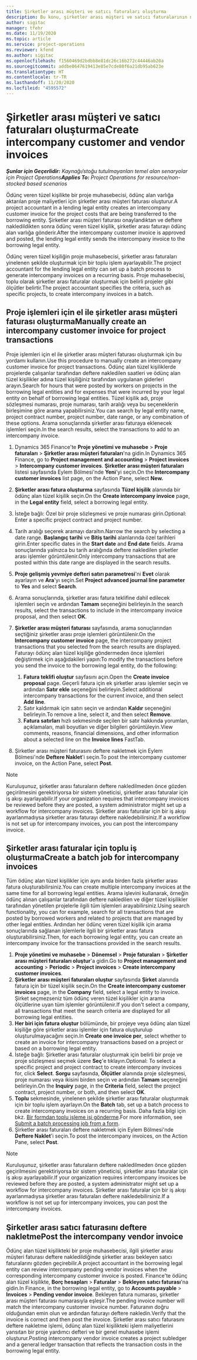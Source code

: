 ```yaml
---
title: Şirketler arası müşteri ve satıcı faturaları oluşturma
description: Bu konu, şirketler arası müşteri ve satıcı faturalarının nasıl oluşturulacağı hakkında bilgi sağlar.
author: sigitac
manager: tfehr
ms.date: 11/19/2020
ms.topic: article
ms.service: project-operations
ms.reviewer: kfend
ms.author: sigitac
ms.openlocfilehash: f1560469d2bdbb8e81dc26c16b272c44446ab20a
ms.sourcegitcommit: addbe0647619413e85e7cde80f6a21db95ab623e
ms.translationtype: HT
ms.contentlocale: tr-TR
ms.lasthandoff: 11/20/2020
ms.locfileid: "4595572"
---
```

# <a name="create-intercompany-customer-and-vendor-invoices"></a><span data-ttu-id="e2e93-103">Şirketler arası müşteri ve satıcı faturaları oluşturma</span><span class="sxs-lookup"><span data-stu-id="e2e93-103">Create intercompany customer and vendor invoices</span></span>

<span data-ttu-id="e2e93-104">_**Şunlar için Geçerlidir:** Kaynağı/stoğu tutulmayanları temel alan senaryolar için Project Operations_</span><span class="sxs-lookup"><span data-stu-id="e2e93-104">_**Applies To:** Project Operations for resource/non-stocked based scenarios_</span></span>

<span data-ttu-id="e2e93-105">Ödünç veren tüzel kişilikte bir proje muhasebecisi, ödünç alan varlığa aktarılan proje maliyetleri için şirketler arası müşteri faturası oluşturur.</span><span class="sxs-lookup"><span data-stu-id="e2e93-105">A project accountant in a lending legal entity creates an intercompany customer invoice for the project costs that are being transferred to the borrowing entity.</span></span> <span data-ttu-id="e2e93-106">Şirketler arası müşteri faturası onaylandıktan ve deftere nakledildikten sonra ödünç veren tüzel kişilik, şirketler arası faturayı ödünç alan varlığa gönderir.</span><span class="sxs-lookup"><span data-stu-id="e2e93-106">After the intercompany customer invoice is approved and posted, the lending legal entity sends the intercompany invoice to the borrowing legal entity.</span></span>

<span data-ttu-id="e2e93-107">Ödünç veren tüzel kişiliğin proje muhasebecisi, şirketler arası faturaları yinelenen şekilde oluşturmak için bir toplu işlem ayarlayabilir.</span><span class="sxs-lookup"><span data-stu-id="e2e93-107">The project accountant for the lending legal entity can set up a batch process to generate intercompany invoices on a recurring basis.</span></span> <span data-ttu-id="e2e93-108">Proje muhasebecisi, toplu olarak şirketler arası faturalar oluşturmak için belirli projeler gibi ölçütler belirtir.</span><span class="sxs-lookup"><span data-stu-id="e2e93-108">The project accountant specifies the criteria, such as specific projects, to create intercompany invoices in a batch.</span></span>

## <a name="manually-create-an-intercompany-customer-invoice-for-project-transactions"></a><span data-ttu-id="e2e93-109">Proje işlemleri için el ile şirketler arası müşteri faturası oluşturma</span><span class="sxs-lookup"><span data-stu-id="e2e93-109">Manually create an intercompany customer invoice for project transactions</span></span> 

<span data-ttu-id="e2e93-110">Proje işlemleri için el ile şirketler arası müşteri faturası oluşturmak için bu yordamı kullanın.</span><span class="sxs-lookup"><span data-stu-id="e2e93-110">Use this procedure to manually create an intercompany customer invoice for project transactions.</span></span> <span data-ttu-id="e2e93-111">Ödünç alan tüzel kişiliklerde projelerde çalışanlar tarafından deftere nakledilen saatleri ve ödünç alan tüzel kişilikler adına tüzel kişiliğiniz tarafından uygulanan giderleri arayın.</span><span class="sxs-lookup"><span data-stu-id="e2e93-111">Search for hours that were posted by workers on projects in the borrowing legal entities and for expenses that were incurred by your legal entity on behalf of borrowing legal entities.</span></span> <span data-ttu-id="e2e93-112">Tüzel kişilik adı, proje sözleşmesi numarası, proje numarası, tarih aralığı veya bu seçeneklerin birleşimine göre arama yapabilirsiniz.</span><span class="sxs-lookup"><span data-stu-id="e2e93-112">You can search by legal entity name, project contract number, project number, date range, or any combination of these options.</span></span> <span data-ttu-id="e2e93-113">Arama sonuçlarında şirketler arası faturaya eklenecek işlemleri seçin.</span><span class="sxs-lookup"><span data-stu-id="e2e93-113">In the search results, select the transactions to add to an intercompany invoice.</span></span>

1. <span data-ttu-id="e2e93-114">Dynamics 365 Finance'te **Proje yönetimi ve muhasebe** > **Proje faturaları** > **Şirketler arası müşteri faturaları**'na gidin.</span><span class="sxs-lookup"><span data-stu-id="e2e93-114">In Dynamics 365 Finance, go to **Project management and accounting** > **Project invoices** > **Intercompany customer invoices**.</span></span> <span data-ttu-id="e2e93-115">**Şirketler arası müşteri faturaları** listesi sayfasında Eylem Bölmesi'nde **Yeni**'yi seçin.</span><span class="sxs-lookup"><span data-stu-id="e2e93-115">On the **Intercompany customer invoices**  list page, on the Action Pane, select **New.**</span></span>
2. <span data-ttu-id="e2e93-116">**Şirketler arası fatura oluşturma** sayfasında **Tüzel kişilik** alanında bir ödünç alan tüzel kişilik seçin.</span><span class="sxs-lookup"><span data-stu-id="e2e93-116">On the **Create intercompany invoice** page, in the **Legal entity** field, select a borrowing legal entity.</span></span>
3. <span data-ttu-id="e2e93-117">İsteğe bağlı: Özel bir proje sözleşmesi ve proje numarası girin.</span><span class="sxs-lookup"><span data-stu-id="e2e93-117">Optional: Enter a specific project contract and project number.</span></span>
4. <span data-ttu-id="e2e93-118">Tarih aralığı seçerek aramayı daraltın.</span><span class="sxs-lookup"><span data-stu-id="e2e93-118">Narrow the search by selecting a date range.</span></span> <span data-ttu-id="e2e93-119">**Başlangıç tarihi** ve **Bitiş tarihi** alanlarında özel tarihleri girin.</span><span class="sxs-lookup"><span data-stu-id="e2e93-119">Enter specific dates in the **Start date** and **End date** fields.</span></span> <span data-ttu-id="e2e93-120">Arama sonuçlarında yalnızca bu tarih aralığında deftere nakledilen şirketler arası işlemler görüntülenir.</span><span class="sxs-lookup"><span data-stu-id="e2e93-120">Only intercompany transactions that are posted within this date range are displayed in the search results.</span></span>
5. <span data-ttu-id="e2e93-121">**Proje gelişmiş yevmiye defteri satırı parametresi**'ni **Evet** olarak ayarlayın ve **Ara**'yı seçin.</span><span class="sxs-lookup"><span data-stu-id="e2e93-121">Set **Project advanced journal line parameter** to **Yes** and select **Search**.</span></span>
6. <span data-ttu-id="e2e93-122">Arama sonuçlarında, şirketler arası fatura teklifine dahil edilecek işlemleri seçin ve ardından **Tamam** seçeneğini belirleyin.</span><span class="sxs-lookup"><span data-stu-id="e2e93-122">In the search results, select the transactions to include in the intercompany invoice proposal, and then select **OK**.</span></span>
7. <span data-ttu-id="e2e93-123">**Şirketler arası müşteri faturası** sayfasında, arama sonuçlarından seçtiğiniz şirketler arası proje işlemleri görüntülenir.</span><span class="sxs-lookup"><span data-stu-id="e2e93-123">On the **Intercompany customer invoice** page, the intercompany project transactions that you selected from the search results are displayed.</span></span> <span data-ttu-id="e2e93-124">Faturayı ödünç alan tüzel kişiliğe göndermeden önce işlemleri değiştirmek için aşağıdakileri yapın:</span><span class="sxs-lookup"><span data-stu-id="e2e93-124">To modify the transactions before you send the invoice to the borrowing legal entity, do the following:</span></span>
  
    1. <span data-ttu-id="e2e93-125">**Fatura teklifi oluştur** sayfasını açın.</span><span class="sxs-lookup"><span data-stu-id="e2e93-125">Open the **Create invoice proposal** page.</span></span> <span data-ttu-id="e2e93-126">Geçerli fatura için ek şirketler arası işlemler seçin ve ardından **Satır ekle** seçeneğini belirleyin.</span><span class="sxs-lookup"><span data-stu-id="e2e93-126">Select additional intercompany transactions for the current invoice, and then select **Add line**.</span></span>
    2. <span data-ttu-id="e2e93-127">Satır kaldırmak için satırı seçin ve ardından **Kaldır** seçeneğini belirleyin.</span><span class="sxs-lookup"><span data-stu-id="e2e93-127">To remove a line, select it, and then select **Remove**.</span></span>
    3. <span data-ttu-id="e2e93-128">**Fatura satırları** hızlı sekmesinde seçilen bir satır hakkında yorumları, açıklamaları, mali boyutları ve diğer bilgileri görüntüleyin.</span><span class="sxs-lookup"><span data-stu-id="e2e93-128">View comments, reasons, financial dimensions, and other information about a selected line on the  **Invoice lines**  FastTab.</span></span>
    
8. <span data-ttu-id="e2e93-129">Şirketler arası müşteri faturasını deftere nakletmek için Eylem Bölmesi'nde **Deftere Naklet**'i seçin.</span><span class="sxs-lookup"><span data-stu-id="e2e93-129">To post the intercompany customer invoice, on the Action Pane, select **Post**.</span></span>

> [!NOTE]
> <span data-ttu-id="e2e93-130">Kuruluşunuz, şirketler arası faturaların deftere nakledilmeden önce gözden geçirilmesini gerektiriyorsa bir sistem yöneticisi, şirketler arası faturalar için iş akışı ayarlayabilir.</span><span class="sxs-lookup"><span data-stu-id="e2e93-130">If your organization requires that intercompany invoices be reviewed before they are posted, a system administrator might set up a workflow for intercompany invoices.</span></span> <span data-ttu-id="e2e93-131">Şirketler arası faturalar için bir iş akışı ayarlanmadıysa şirketler arası faturayı deftere nakledebilirsiniz.</span><span class="sxs-lookup"><span data-stu-id="e2e93-131">If a workflow is not set up for intercompany invoices, you can post the intercompany invoice.</span></span>

## <a name="create-a-batch-job-for-intercompany-invoices"></a><span data-ttu-id="e2e93-132">Şirketler arası faturalar için toplu iş oluşturma</span><span class="sxs-lookup"><span data-stu-id="e2e93-132">Create a batch job for intercompany invoices</span></span>

<span data-ttu-id="e2e93-133">Tüm ödünç alan tüzel kişilikler için aynı anda birden fazla şirketler arası fatura oluşturabilirsiniz.</span><span class="sxs-lookup"><span data-stu-id="e2e93-133">You can create multiple intercompany invoices at the same time for all borrowing legal entities.</span></span> <span data-ttu-id="e2e93-134">Arama işlevini kullanarak, örneğin ödünç alınan çalışanlar tarafından deftere nakledilen ve diğer tüzel kişilikler tarafından yönetilen projelerle ilgili tüm işlemleri arayabilirsiniz.</span><span class="sxs-lookup"><span data-stu-id="e2e93-134">Using search functionality, you can for example, search for all transactions that are posted by borrowed workers and related to projects that are managed by other legal entities.</span></span> <span data-ttu-id="e2e93-135">Ardından her ödünç veren tüzel kişilik için arama sonuçlarında sağlanan işlemlerle ilgili bir şirketler arası fatura oluşturabilirsiniz.</span><span class="sxs-lookup"><span data-stu-id="e2e93-135">Then, for each borrowing legal entity, you can create an intercompany invoice for the transactions provided in the search results.</span></span>

1. <span data-ttu-id="e2e93-136">**Proje yönetimi ve muhasebe** > **Dönemsel** > **Proje faturaları** > **Şirketler arası müşteri faturaları oluştur**'a gidin.</span><span class="sxs-lookup"><span data-stu-id="e2e93-136">Go to **Project management and accounting** > **Periodic** > **Project invoices** > **Create intercompany customer invoices**.</span></span>
2. <span data-ttu-id="e2e93-137">**Şirketler arası müşteri faturaları oluştur** sayfasında **Şirket** alanında fatura için bir tüzel kişilik seçin.</span><span class="sxs-lookup"><span data-stu-id="e2e93-137">On the **Create intercompany customer invoices** page, in the **Company**  field, select a legal entity to invoice.</span></span> <span data-ttu-id="e2e93-138">Şirket seçmezseniz tüm ödünç veren tüzel kişilikler için arama ölçütlerine uyan tüm işlemler görüntülenir.</span><span class="sxs-lookup"><span data-stu-id="e2e93-138">If you don't select a company, all transactions that meet the search criteria are displayed for all borrowing legal entities.</span></span>
3. <span data-ttu-id="e2e93-139">**Her biri için fatura oluştur** bölümünde, bir projeye veya ödünç alan tüzel kişiliğe göre şirketler arası işlemler için fatura oluşturulup oluşturulmayacağını seçin.</span><span class="sxs-lookup"><span data-stu-id="e2e93-139">In **Create one invoice per**, select whether to create an invoice for intercompany transactions based on a project or based on a borrowing legal entity.</span></span>
4. <span data-ttu-id="e2e93-140">İsteğe bağlı: Şirketler arası faturalar oluşturmak için belirli bir proje ve proje sözleşmesi seçmek üzere **Seç**'e tıklayın.</span><span class="sxs-lookup"><span data-stu-id="e2e93-140">Optional: To select a specific project and project contract to create intercompany invoices for, click **Select**.</span></span> <span data-ttu-id="e2e93-141">**Sorgu** sayfasında, **Ölçütler** alanında proje sözleşmesi, proje numarası veya ikisini birden seçin ve ardından **Tamam** seçeneğini belirleyin.</span><span class="sxs-lookup"><span data-stu-id="e2e93-141">On the **Inquiry** page, in the **Criteria** field, select the project contract, project number, or both, and then select **OK**.</span></span>
5. <span data-ttu-id="e2e93-142">**Toplu** sekmesinde, yinelenen şekilde şirketler arası faturalar oluşturmak için bir toplu işlem ayarlayın.</span><span class="sxs-lookup"><span data-stu-id="e2e93-142">On the **Batch** tab, set up a batch process to create intercompany invoices on a recurring basis.</span></span> <span data-ttu-id="e2e93-143">Daha fazla bilgi için bkz. [Bir formdan toplu işleme işi gönderme](https://docs.microsoft.com/dynamicsax-2012/appuser-itpro/submit-a-batch-processing-job-from-a-form).</span><span class="sxs-lookup"><span data-stu-id="e2e93-143">For more information, see [Submit a batch processing job from a form](https://docs.microsoft.com/dynamicsax-2012/appuser-itpro/submit-a-batch-processing-job-from-a-form).</span></span>
6. <span data-ttu-id="e2e93-144">Şirketler arası faturaları deftere nakletmek için Eylem Bölmesi'nde **Deftere Naklet**'i seçin.</span><span class="sxs-lookup"><span data-stu-id="e2e93-144">To post the intercompany invoices, on the Action Pane, select **Post**.</span></span>

> [!NOTE]
> <span data-ttu-id="e2e93-145">Kuruluşunuz, şirketler arası faturaların deftere nakledilmeden önce gözden geçirilmesini gerektiriyorsa bir sistem yöneticisi, şirketler arası faturalar için iş akışı ayarlayabilir.</span><span class="sxs-lookup"><span data-stu-id="e2e93-145">If your organization requires intercompany invoices be reviewed before they are posted, a system administrator might set up a workflow for intercompany invoices.</span></span> <span data-ttu-id="e2e93-146">Şirketler arası faturalar için bir iş akışı ayarlanmadıysa şirketler arası faturaları deftere nakledebilirsiniz.</span><span class="sxs-lookup"><span data-stu-id="e2e93-146">If a workflow is not set up for intercompany invoices, you can post the intercompany invoices.</span></span>

## <a name="post-the-intercompany-vendor-invoice"></a><span data-ttu-id="e2e93-147">Şirketler arası satıcı faturasını deftere nakletme</span><span class="sxs-lookup"><span data-stu-id="e2e93-147">Post the intercompany vendor invoice</span></span>

<span data-ttu-id="e2e93-148">Ödünç alan tüzel kişilikteki bir proje muhasebecisi, ilgili şirketler arası müşteri faturası deftere nakledildiğinde şirketler arası bekleyen satıcı faturalarını gözden geçirebilir.</span><span class="sxs-lookup"><span data-stu-id="e2e93-148">A project accountant in the borrowing legal entity can review intercompany pending vendor invoices when the corresponding intercompany customer invoice is posted.</span></span> <span data-ttu-id="e2e93-149">Finance'te ödünç alan tüzel kişilikte, **Borç hesapları** > **Faturalar** > **Bekleyen satıcı faturası**'na gidin.</span><span class="sxs-lookup"><span data-stu-id="e2e93-149">In Finance, in the borrowing legal entity, go to **Accounts payable** > **Invoices** > **Pending vendor invoice**.</span></span> <span data-ttu-id="e2e93-150">Bekleyen fatura numarası, şirketler arası müşteri faturası numarasıyla eşleşir.</span><span class="sxs-lookup"><span data-stu-id="e2e93-150">The pending invoice number will match the intercompany customer invoice number.</span></span> <span data-ttu-id="e2e93-151">Faturanın doğru olduğundan emin olun ve ardından faturayı deftere nakledin.</span><span class="sxs-lookup"><span data-stu-id="e2e93-151">Verify that the invoice is correct and then post the invoice.</span></span> <span data-ttu-id="e2e93-152">Şirketler arası satıcı faturasını deftere nakletme işlemi, ödünç alan tüzel kişilikteki işlem maliyetlerini yansıtan bir proje yardımcı defteri ve bir genel muhasebe işlemi oluşturur.</span><span class="sxs-lookup"><span data-stu-id="e2e93-152">Posting intercompany vendor invoice creates a project subledger and a general ledger transaction that reflects the transaction costs in the borrowing legal entity.</span></span>
